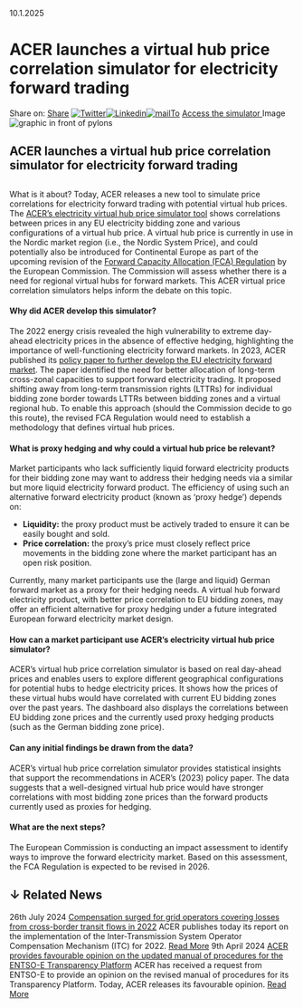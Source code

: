 10.1.2025
# ACER launches a virtual hub price correlation simulator for electricity forward trading
Share on: [Share](https://www.addtoany.com/share#url=https%3A%2F%2Fwww.acer.europa.eu%2Fnews%2Facer-launches-virtual-hub-price-correlation-simulator-electricity-forward-trading&title=ACER%20launches%20a%20virtual%20hub%20price%20correlation%20simulator%20for%20electricity%20forward%20trading)
[![Twitter](https://www.acer.europa.eu/sites/default/files/bluesky.svg)](https://www.acer.europa.eu/#bluesky)[![Linkedin](https://www.acer.europa.eu/sites/default/files/linkedin.svg)](https://www.acer.europa.eu/#linkedin)[![mailTo](https://www.acer.europa.eu/sites/default/files/copy-url.png)](https://www.acer.europa.eu/#copy_link)
[Access the simulator ](https://app.powerbi.com/view?r=eyJrIjoiN2NlOTQ5MjktMDVlMS00YzY3LWE4MjEtODg1ZTY2Yzk1NzI5IiwidCI6ImU2MjZkOTBjLTcwYWUtNGRmYy05NmJhLTAyZjE4Y2MwMDA3ZSIsImMiOjl9)
Image
![graphic in front of pylons ](https://www.acer.europa.eu/sites/default/files/styles/main_images_news_and_pages_little_/public/2025-01/AdobeStock_913953692.jpg?itok=5nz-pVoE)
## ACER launches a virtual hub price correlation simulator for electricity forward trading
## 
What is it about? 
Today, ACER releases a new tool to simulate price correlations for electricity forward trading with potential virtual hub prices. 
The [ACER’s electricity virtual hub price simulator tool](https://app.powerbi.com/view?r=eyJrIjoiN2NlOTQ5MjktMDVlMS00YzY3LWE4MjEtODg1ZTY2Yzk1NzI5IiwidCI6ImU2MjZkOTBjLTcwYWUtNGRmYy05NmJhLTAyZjE4Y2MwMDA3ZSIsImMiOjl9) shows correlations between prices in any EU electricity bidding zone and various configurations of a virtual hub price. A virtual hub price is currently in use in the Nordic market region (i.e., the Nordic System Price), and could potentially also be introduced for Continental Europe as part of the upcoming revision of the [Forward Capacity Allocation (FCA) Regulation](https://eur-lex.europa.eu/legal-content/EN/TXT/?uri=uriserv%3AOJ.L_.2016.259.01.0042.01.ENG) by the European Commission. The Commission will assess whether there is a need for regional virtual hubs for forward markets. This ACER virtual price correlation simulators helps inform the debate on this topic.
#### **Why did ACER develop this simulator?**
The 2022 energy crisis revealed the high vulnerability to extreme day-ahead electricity prices in the absence of effective hedging, highlighting the importance of well-functioning electricity forward markets.
In 2023, ACER published its [policy paper to further develop the EU electricity forward market](https://www.acer.europa.eu/sites/default/files/documents/Position%20Papers/Electricity_Forward_Market_PolicyPaper.pdf). The paper identified the need for better allocation of long-term cross-zonal capacities to support forward electricity trading. It proposed shifting away from long-term transmission rights (LTTRs) for individual bidding zone border towards LTTRs between bidding zones and a virtual regional hub. To enable this approach (should the Commission decide to go this route), the revised FCA Regulation would need to establish a methodology that defines virtual hub prices.
#### **What is proxy hedging and why could a virtual hub price be relevant?**
Market participants who lack sufficiently liquid forward electricity products for their bidding zone may want to address their hedging needs via a similar but more liquid electricity forward product. The efficiency of using such an alternative forward electricity product (known as ‘proxy hedge’) depends on:
  * **Liquidity:** the proxy product must be actively traded to ensure it can be easily bought and sold. 
  * **Price correlation:** the proxy’s price must closely reflect price movements in the bidding zone where the market participant has an open risk position. 


Currently, many market participants use the (large and liquid) German forward market as a proxy for their hedging needs. A virtual hub forward electricity product, with better price correlation to EU bidding zones, may offer an efficient alternative for proxy hedging under a future integrated European forward electricity market design.
#### **How can a market participant use ACER’s electricity virtual hub price simulator?**
ACER’s virtual hub price correlation simulator is based on real day-ahead prices and enables users to explore different geographical configurations for potential hubs to hedge electricity prices. It shows how the prices of these virtual hubs would have correlated with current EU bidding zones over the past years.
The dashboard also displays the correlations between EU bidding zone prices and the currently used proxy hedging products (such as the German bidding zone price). 
#### **Can any initial findings be drawn from the data?**
ACER’s virtual hub price correlation simulator provides statistical insights that support the recommendations in ACER’s (2023) policy paper. The data suggests that a well-designed virtual hub price would have stronger correlations with most bidding zone prices than the forward products currently used as proxies for hedging. 
#### **What are the next steps?**
The European Commission is conducting an impact assessment to identify ways to improve the forward electricity market. Based on this assessment, the FCA Regulation is expected to be revised in 2026.
## ↓ Related News
26th July 2024 
[Compensation surged for grid operators covering losses from cross-border transit flows in 2022](https://www.acer.europa.eu/news/compensation-surged-grid-operators-covering-losses-cross-border-transit-flows-2022)
ACER publishes today its report on the implementation of the Inter-Transmission System Operator Compensation Mechanism (ITC) for 2022. 
[Read More](https://www.acer.europa.eu/news/compensation-surged-grid-operators-covering-losses-cross-border-transit-flows-2022)
9th April 2024 
[ACER provides favourable opinion on the updated manual of procedures for the ENTSO-E Transparency Platform](https://www.acer.europa.eu/news/acer-provides-favourable-opinion-updated-manual-procedures-entso-e-transparency-platform)
ACER has received a request from ENTSO-E to provide an opinion on the revised manual of procedures for its Transparency Platform. Today, ACER releases its favourable opinion. 
[Read More](https://www.acer.europa.eu/news/acer-provides-favourable-opinion-updated-manual-procedures-entso-e-transparency-platform)
[](https://www.acer.europa.eu/news/acer-launches-virtual-hub-price-correlation-simulator-electricity-forward-trading)
